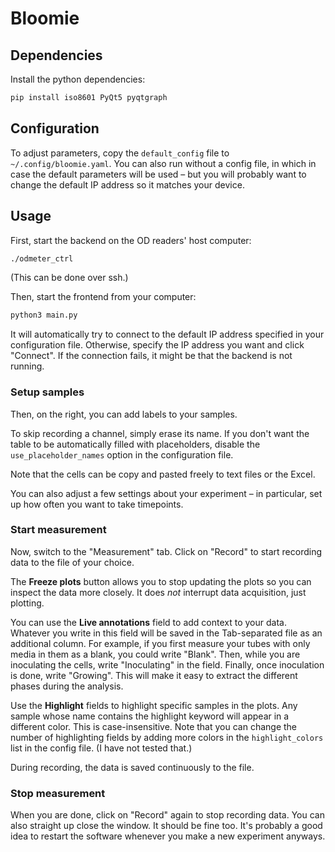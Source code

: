 # Bloomie

## Dependencies

Install the python dependencies:

```bash
pip install iso8601 PyQt5 pyqtgraph
```

## Configuration

To adjust parameters, copy the `default_config` file to `~/.config/bloomie.yaml`.
You can also run without a config file, in which in case the default parameters will be used – but you will probably want to change the default IP address so it matches your device.

## Usage

First, start the backend on the OD readers' host computer:
```bash
./odmeter_ctrl
```
(This can be done over ssh.)

Then, start the frontend from your computer:

```bash
python3 main.py
```
It will automatically try to connect to the default IP address specified in your configuration file.
Otherwise, specify the IP address you want and click "Connect". If the connection fails, it might be that the backend is not running.

### Setup samples

Then, on the right, you can add labels to your samples. 

To skip recording a channel, simply erase its name. If you don't want the table to be automatically filled with placeholders, disable the `use_placeholder_names` option in the configuration file.

Note that the cells can be copy and pasted freely to text files or the Excel.

You can also adjust a few settings about your experiment – in particular, set up how often you want to take timepoints.

### Start measurement

Now, switch to the "Measurement" tab. Click on "Record" to start recording data to the file of your choice.

The **Freeze plots** button allows you to stop updating the plots so you can inspect the data more closely. It does *not* interrupt data acquisition, just plotting.

You can use the **Live annotations** field to add context to your data. Whatever you write in this field will be saved in the Tab-separated file as an additional column.
For example, if you first measure your tubes with only media in them as a blank, you could write "Blank". Then, while you are inoculating the cells, write "Inoculating" in the field. Finally, once inoculation is done, write "Growing". This will make it easy to extract the different phases during the analysis.

Use the **Highlight** fields to highlight specific samples in the plots. Any sample whose name contains the highlight keyword will appear in a different color. This is case-insensitive. Note that you can change the number of highlighting fields by adding more colors in the `highlight_colors` list in the config file. (I have not tested that.)

During recording, the data is saved continuously to the file.

### Stop measurement

When you are done, click on "Record" again to stop recording data. You can also straight up close the window. It should be fine too. It's probably a good idea to restart the software whenever you make a new experiment anyways.

